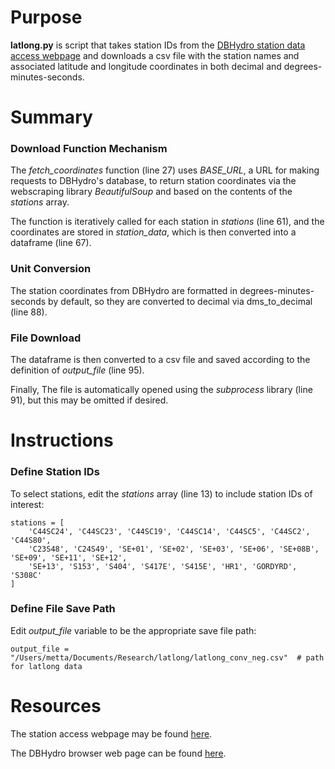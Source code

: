 # Purpose

**latlong.py** is script that takes station IDs from the [DBHydro station data access webpage](https://my.sfwmd.gov/dbhydroplsql/water_quality_interface.station_select_2?v_access_by=station&v_js_flag=Y) and downloads a csv file with the station names and associated latitude and longitude coordinates in both decimal and degrees-minutes-seconds.

# Summary

### Download Function Mechanism

The *fetch_coordinates* function (line 27) uses *BASE_URL*, a URL for making requests to DBHydro's database, to return station coordinates via the webscraping library *BeautifulSoup* and based on the contents of the *stations* array. 

The function is iteratively called for each station in *stations*  (line 61), and the coordinates are stored in *station_data*, which is then converted into a dataframe (line 67). 

### Unit Conversion

The station coordinates from DBHydro are formatted in degrees-minutes-seconds by default, so they are converted to decimal via dms_to_decimal (line 88). 

### File Download

The dataframe is then converted to a csv file and saved according to the definition of *output_file* (line 95). 

Finally, The file is automatically opened using the *subprocess* library (line 91), but this may be omitted if desired.

# Instructions

### Define Station IDs

To select stations, edit the *stations* array (line 13) to include station IDs of interest:

```
stations = [
    'C44SC24', 'C44SC23', 'C44SC19', 'C44SC14', 'C44SC5', 'C44SC2', 'C44S80', 
    'C23S48', 'C24S49', 'SE+01', 'SE+02', 'SE+03', 'SE+06', 'SE+08B', 'SE+09', 'SE+11', 'SE+12', 
    'SE+13', 'S153', 'S404', 'S417E', 'S415E', 'HR1', 'GORDYRD', 'S308C'
]
```
### Define File Save Path

Edit *output_file* variable to be the appropriate save file path:

```
output_file = "/Users/metta/Documents/Research/latlong/latlong_conv_neg.csv"  # path for latlong data 
```

# Resources

The station access webpage may be found [here](https://my.sfwmd.gov/dbhydroplsql/water_quality_interface.station_select_2?v_access_by=station&v_js_flag=Y).

The DBHydro browser web page can be found [here](https://my.sfwmd.gov/dbhydroplsql/show_dbkey_info.main_menu).









